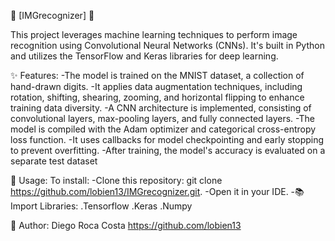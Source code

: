 🚀 [IMGrecognizer] 🚀

This project leverages machine learning techniques to perform image recognition using Convolutional Neural Networks (CNNs). It's built in Python and utilizes the TensorFlow and Keras libraries for deep learning.


✨ Features:
-The model is trained on the MNIST dataset, a collection of hand-drawn digits.
-It applies data augmentation techniques, including rotation, shifting, shearing, zooming, and horizontal flipping to enhance training data diversity.
-A CNN architecture is implemented, consisting of convolutional layers, max-pooling layers, and fully connected layers.
-The model is compiled with the Adam optimizer and categorical cross-entropy loss function.
-It uses callbacks for model checkpointing and early stopping to prevent overfitting.
-After training, the model's accuracy is evaluated on a separate test dataset


🔧 Usage:
To install:
-Clone this repository: git clone https://github.com/lobien13/IMGrecognizer.git.
-Open it in your IDE.
-📚​ Import Libraries:
    .Tensorflow
    .Keras
    .Numpy

    
👤 Author:
Diego Roca Costa
https://github.com/lobien13


